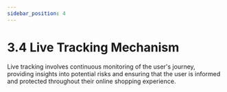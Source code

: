 ```yaml
---
sidebar_position: 4
---
```


# 3.4 Live Tracking Mechanism

Live tracking involves continuous monitoring of the user's journey, providing insights into potential risks and ensuring that the user is informed and protected throughout their online shopping experience.
